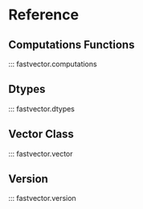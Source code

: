 # Reference

## Computations Functions

::: fastvector.computations

## Dtypes

::: fastvector.dtypes

## Vector Class

::: fastvector.vector

## Version

::: fastvector.version
